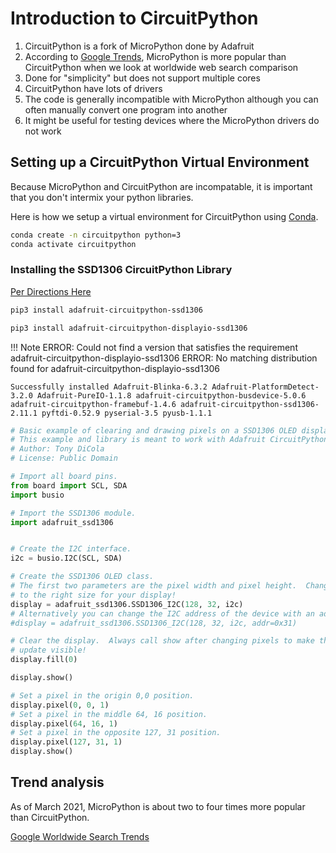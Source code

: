 # Introduction to CircuitPython

1. CircuitPython is a fork of MicroPython done by Adafruit
2. According to [Google Trends](https://trends.google.com/trends/explore?date=today%205-y&q=micropython,circuitpython), MicroPython is more popular than CircuitPython when we look at worldwide web search comparison
3. Done for "simplicity" but does not support multiple cores
4. CircuitPython have lots of drivers
5. The code is generally incompatible with MicroPython although you can often manually convert one program into another
6. It might be useful for testing devices where the MicroPython drivers do not work

## Setting up a CircuitPython Virtual Environment
Because MicroPython and CircuitPython are incompatable, it is important that you don't intermix your python libraries.

Here is how we setup a virtual environment for CircuitPython using [Conda](https://docs.conda.io/en/latest/).

```sh
conda create -n circuitpython python=3
conda activate circuitpython
```

### Installing the SSD1306 CircuitPython Library

[Per Directions Here](https://github.com/adafruit/Adafruit_CircuitPython_SSD1306)

```sh
pip3 install adafruit-circuitpython-ssd1306
```

```sh
pip3 install adafruit-circuitpython-displayio-ssd1306
```

!!! Note
    ERROR: Could not find a version that satisfies the requirement adafruit-circuitpython-displayio-ssd1306
    ERROR: No matching distribution found for adafruit-circuitpython-displayio-ssd1306


```
Successfully installed Adafruit-Blinka-6.3.2 Adafruit-PlatformDetect-3.2.0 Adafruit-PureIO-1.1.8 adafruit-circuitpython-busdevice-5.0.6 adafruit-circuitpython-framebuf-1.4.6 adafruit-circuitpython-ssd1306-2.11.1 pyftdi-0.52.9 pyserial-3.5 pyusb-1.1.1
```

```py
# Basic example of clearing and drawing pixels on a SSD1306 OLED display.
# This example and library is meant to work with Adafruit CircuitPython API.
# Author: Tony DiCola
# License: Public Domain

# Import all board pins.
from board import SCL, SDA
import busio

# Import the SSD1306 module.
import adafruit_ssd1306


# Create the I2C interface.
i2c = busio.I2C(SCL, SDA)

# Create the SSD1306 OLED class.
# The first two parameters are the pixel width and pixel height.  Change these
# to the right size for your display!
display = adafruit_ssd1306.SSD1306_I2C(128, 32, i2c)
# Alternatively you can change the I2C address of the device with an addr parameter:
#display = adafruit_ssd1306.SSD1306_I2C(128, 32, i2c, addr=0x31)

# Clear the display.  Always call show after changing pixels to make the display
# update visible!
display.fill(0)

display.show()

# Set a pixel in the origin 0,0 position.
display.pixel(0, 0, 1)
# Set a pixel in the middle 64, 16 position.
display.pixel(64, 16, 1)
# Set a pixel in the opposite 127, 31 position.
display.pixel(127, 31, 1)
display.show()
```

## Trend analysis

As of March 2021, MicroPython is about two to four times more popular than CircuitPython.

[Google Worldwide Search Trends](https://trends.google.com/trends/explore?date=today%205-y&q=micropython,circuitpython)

